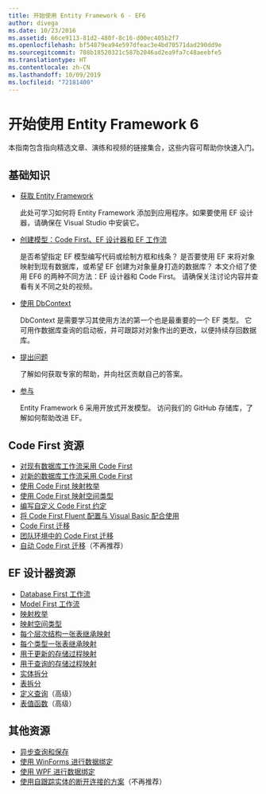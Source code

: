```yaml
---
title: 开始使用 Entity Framework 6 - EF6
author: divega
ms.date: 10/23/2016
ms.assetid: 66ce9113-81d2-480f-8c16-d00ec405b2f7
ms.openlocfilehash: bf54879ea94e597dfeac3e4bd70571dad290dd9e
ms.sourcegitcommit: 708b18520321c587b2046ad2ea9fa7c48aeebfe5
ms.translationtype: HT
ms.contentlocale: zh-CN
ms.lasthandoff: 10/09/2019
ms.locfileid: "72181400"
---
```

# <a name="get-started-with-entity-framework-6"></a>开始使用 Entity Framework 6

本指南包含指向精选文章、演练和视频的链接集合，这些内容可帮助你快速入门。

## <a name="fundamentals"></a>基础知识

* [获取 Entity Framework](~/ef6/fundamentals/install.md)

  此处可学习如何将 Entity Framework 添加到应用程序。如果要使用 EF 设计器，请确保在 Visual Studio 中安装它。

* [创建模型：Code First、EF 设计器和 EF 工作流](~/ef6/modeling/index.md)

  是否希望指定 EF 模型编写代码或绘制方框和线条？
是否要使用 EF 来将对象映射到现有数据库，或希望 EF 创建为对象量身打造的数据库？
本文介绍了使用 EF6 的两种不同方法：EF 设计器和 Code First。
请确保关注讨论内容并查看有关不同之处的视频。

* [使用 DbContext](~/ef6/fundamentals/working-with-dbcontext.md)

  DbContext 是需要学习其使用方法的第一个也是最重要的一个 EF 类型。 它可用作数据库查询的启动板，并可跟踪对对象作出的更改，以便持续存回数据库。

* [提出问题](~/ef6/resources/get-help.md)

  了解如何获取专家的帮助，并向社区贡献自己的答案。

* [参与](https://github.com/aspnet/EntityFramework6/)

  Entity Framework 6 采用开放式开发模型。 访问我们的 GitHub 存储库，了解如何帮助改进 EF。

## <a name="code-first-resources"></a>Code First 资源

  - [对现有数据库工作流采用 Code First](~/ef6/modeling/code-first/workflows/existing-database.md)
  - [对新的数据库工作流采用 Code First](~/ef6/modeling/code-first/workflows/new-database.md)
  - [使用 Code First 映射枚举](~/ef6/modeling/code-first/data-types/enums.md)
  - [使用 Code First 映射空间类型](~/ef6/modeling/code-first/data-types/spatial.md)
  - [编写自定义 Code First 约定](~/ef6/modeling/code-first/conventions/custom.md)
  - [将 Code First Fluent 配置与 Visual Basic 配合使用](~/ef6/modeling/code-first/fluent/vb.md)
  - [Code First 迁移](~/ef6/modeling/code-first/migrations/index.md)
  - [团队环境中的 Code First 迁移](~/ef6/modeling/code-first/migrations/teams.md)
  - [自动 Code First 迁移](~/ef6/modeling/code-first/migrations/automatic.md)（不再推荐）

## <a name="ef-designer-resources"></a>EF 设计器资源
  - [Database First 工作流](~/ef6/modeling/designer/workflows/database-first.md)
  - [Model First 工作流](~/ef6/modeling/designer/workflows/model-first.md)
  - [映射枚举](~/ef6/modeling/designer/data-types/enums.md)
  - [映射空间类型](~/ef6/modeling/designer/data-types/spatial.md)
  - [每个层次结构一张表继承映射](~/ef6/modeling/designer/inheritance/tph.md)
  - [每个类型一张表继承映射](~/ef6/modeling/designer/inheritance/tpt.md)
  - [用于更新的存储过程映射](~/ef6/modeling/designer/stored-procedures/cud.md)
  - [用于查询的存储过程映射](~/ef6/modeling/designer/stored-procedures/query.md)
  - [实体拆分](~/ef6/modeling/designer/entity-splitting.md)
  - [表拆分](~/ef6/modeling/designer/table-splitting.md)
  - [定义查询](~/ef6/modeling/designer/advanced/defining-query.md)（高级）
  - [表值函数](~/ef6/modeling/designer/advanced/tvfs.md)（高级）

## <a name="other-resources"></a>其他资源
  - [异步查询和保存](~/ef6/fundamentals/async.md)
  - [使用 WinForms 进行数据绑定](~/ef6/fundamentals/databinding/winforms.md)
  - [使用 WPF 进行数据绑定](~/ef6/fundamentals/databinding/wpf.md)
  - [使用自跟踪实体的断开连接的方案](~/ef6/fundamentals/disconnected-entities/self-tracking-entities/walkthrough.md)（不再推荐）
